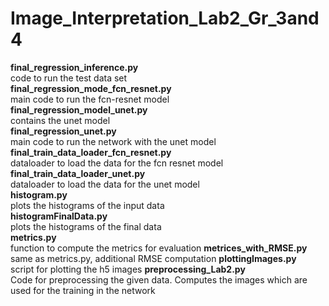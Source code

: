 # Image_Interpretation_Lab2_Gr_3and4<br/>

**final_regression_inference.py**<br/>
code to run the test data set <br/>
**final_regression_mode_fcn_resnet.py**<br/>
main code to run the fcn-resnet model<br/>
**final_regression_model_unet.py**<br/>
contains the unet model<br/>
**final_regression_unet.py**<br/>
main code to run the network with the unet model<br/>
**final_train_data_loader_fcn_resnet.py**<br/>
dataloader to load the data for the fcn resnet model<br/>
**final_train_data_loader_unet.py**<br/>
dataloader to load the data for the unet model<br/>
**histogram.py**<br/>
plots the histograms of the input data<br/>
**histogramFinalData.py**<br/>
plots the histograms of the final data<br/>
**metrics.py**<br/>
function to compute the metrics for evaluation 
**metrices_with_RMSE.py**<br/>
same as metrics.py, additional RMSE computation 
**plottingImages.py**<br/>
script for plotting the h5 images
**preprocessing_Lab2.py**<br/>
Code for preprocessing the given data. Computes the images which are used for the training in the network<br/>
